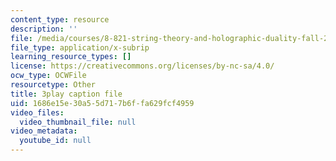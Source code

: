 ```yaml
---
content_type: resource
description: ''
file: /media/courses/8-821-string-theory-and-holographic-duality-fall-2014/1686e15e30a55d717b6ffa629fcf4959_75zfIar62c.srt
file_type: application/x-subrip
learning_resource_types: []
license: https://creativecommons.org/licenses/by-nc-sa/4.0/
ocw_type: OCWFile
resourcetype: Other
title: 3play caption file
uid: 1686e15e-30a5-5d71-7b6f-fa629fcf4959
video_files:
  video_thumbnail_file: null
video_metadata:
  youtube_id: null
---
```

